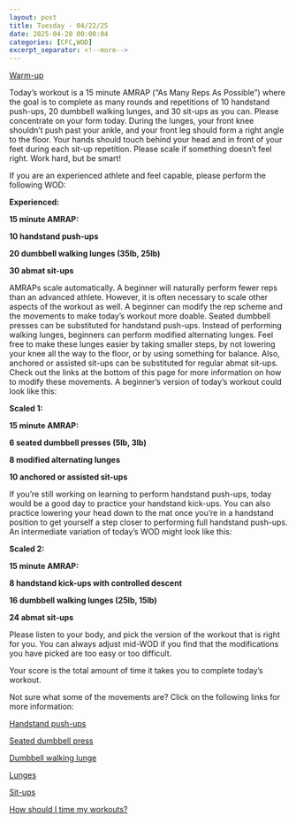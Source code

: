 ```yaml
---
layout: post
title: Tuesday - 04/22/25
date: 2025-04-20 00:00:04
categories: [CFC,WOD]
excerpt_separator: <!--more-->
---
```

[Warm-up](https://communityfitnessclub.wixsite.com/website/post/basic-full-body-warm-up)

Today’s workout is a 15 minute AMRAP (“As Many Reps As Possible”) where the goal is to complete as many rounds and repetitions of 10 handstand push-ups, 20 dumbbell walking lunges, and 30 sit-ups as you can. Please concentrate on your form today. During the lunges, your front knee shouldn’t push past your ankle, and your front leg should form a right angle to the floor. Your hands should touch behind your head and in front of your feet during each sit-up repetition. Please scale if something doesn’t feel right. Work hard, but be smart! 

If you are an experienced athlete and feel capable, please perform the following WOD:

**Experienced:**

**15 minute AMRAP:**

**10 handstand push-ups**

**20 dumbbell walking lunges (35lb, 25lb)**

**30 abmat sit-ups**
<!--more-->

AMRAPs scale automatically. A beginner will naturally perform fewer reps than an advanced athlete. However, it is often necessary to scale other aspects of the workout as well. A beginner can modify the rep scheme and the movements to make today’s workout more doable. Seated dumbbell presses can be substituted for handstand push-ups. Instead of performing walking lunges, beginners can perform modified alternating lunges. Feel free to make these lunges easier by taking smaller steps, by not lowering your knee all the way to the floor, or by using something for balance. Also, anchored or assisted sit-ups can be substituted for regular abmat sit-ups. Check out the links at the bottom of this page for more information on how to modify these movements. A beginner’s version of today’s workout could look like this:

**Scaled 1:**

**15 minute AMRAP:**

**6 seated dumbbell presses (5lb, 3lb)**

**8 modified alternating lunges**

**10 anchored or assisted sit-ups**

If you’re still working on learning to perform handstand push-ups, today would be a good day to practice your handstand kick-ups. You can also practice lowering your head down to the mat once you’re in a handstand position to get yourself a step closer to performing full handstand push-ups. An intermediate variation of today’s WOD might look like this:

**Scaled 2:**

**15 minute AMRAP:**

**8 handstand kick-ups with controlled descent**

**16 dumbbell walking lunges (25lb, 15lb)**

**24 abmat sit-ups**

Please listen to your body, and pick the version of the workout that is right for you. You can always adjust mid-WOD if you find that the modifications you have picked are too easy or too difficult.

Your score is the total amount of time it takes you to complete today’s workout. 

Not sure what some of the movements are? Click on the following links for more information:

[Handstand push-ups](https://communityfitnessclub.wixsite.com/website/post/handstand-push-ups) 

[Seated dumbbell press](https://communityfitnessclub.wixsite.com/website/post/seated-dumbbell-press)

[Dumbbell walking lunge](https://www.youtube.com/watch?v=SniKHGKDJyU)

[Lunges](https://communityfitnessclub.wixsite.com/website/post/lunges)

[Sit-ups](https://communityfitnessclub.wixsite.com/website/post/sit-ups)

[How should I time my workouts?](https://communityfitnessclub.wixsite.com/website/post/how-should-i-time-my-workouts)
